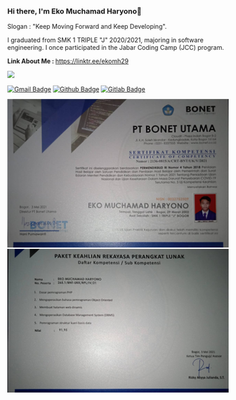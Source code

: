 ### Hi there, I'm Eko Muchamad Haryono👋

<p>Slogan : "Keep Moving Forward and Keep Developing".</p>
<p align='left'>I graduated from SMK 1 TRIPLE "J" 2020/2021, majoring in software engineering.  I once participated in the Jabar Coding Camp (JCC) program.</p>

<p align='left'><b>Link About Me : </b><a href="https://linktr.ee/ekomh29">https://linktr.ee/ekomh29</a></p>

<img src='https://github-readme-streak-stats.herokuapp.com/?user=ekomh170&theme=vue-dark&hide_border=true' />

[![Gmail Badge](https://img.shields.io/badge/-ekomh13@gmail.com-c14438?style=flat&logo=Gmail&logoColor=white&link=mailto:ekomh13@gmail.com)](mailto:ekomh13@gmail.com) [![Github Badge](https://img.shields.io/badge/-ekomh170-grey?style=flat&logo=github&logoColor=white&link=https://github.com/ekomh170/)](https://www.github.com/ekomh170/) [![Gitlab Badge](https://img.shields.io/badge/-ekomh170-grey?style=flat&logo=gitlab&logoColor=white&link=https://gitlab.com/ekomh170/)](https://www.gitlab.com/ekomh170/) 

<img src="assets/cv_portofolio_foto/JPG_Sertifikat/SERTIFIKAT_KOMPETENSI.jpeg" alt="Sertifikat">

<img src="assets/cv_portofolio_foto/JPG_Sertifikat/Nilai_Sertifikat_Kompetensi.jpeg" alt="Sertifikat_Nilai">
